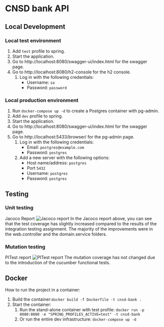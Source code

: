 # CNSD bank API

## Local Development
### Local test environment
1. Add `test` profile to spring.
2. Start the application.
3. Go to http://localhost:8080/swagger-ui/index.html for the swagger page.
4. Go to http://localhost:8080/h2-console for the h2 console.
   1. Log in with the following credentials:
      * Username: `sa`
      * Password: `password`

### Local production environment
1. Run `docker-compose up -d` to create a Postgres container with pg-admin.
2. Add `dev` profile to spring.
3. Start the application.
4. Go to http://localhost:8080/swagger-ui/index.html for the swagger page.
5. Go to http://localhost:5433/browser/ for the pg-admin page.
   1. Log in with the following credentials:
      * Email: `postgres@example.com`
      * Password: `postgres`
   2. Add a new server with the following options:
      * Host name/address: `postgres`
      * Port `5432`
      * Username: `postgres`
      * Password: `postgres`

## Testing
### Unit testing
Jacoco Report
![Jacoco report](/docs/jacoco-report.png)
In the Jacoco report above, you can see that the test coverage has slightly increased 
compared to the results of the integration testing assignment. The majority of the
improvements were in the web.controller and the domain.service folders.

### Mutation testing
PITest report
![PITest report](/docs/pitest-report.png)
The mutation coverage has not changed due to the introduction of the cucumber functional
tests.

## Docker
How to run the project in a container:
1. Build the container:`docker build -f Dockerfile -t cnsd-bank .`
2. Start the container: 
   1. Run the stand-alone container with test profile: `docker run -p 8080:8080 -e "SPRING_PROFILES_ACTIVE=test" -t cnsd-bank`
   2. Or run the entire dev infrastructure: `docker-compose up -d`
